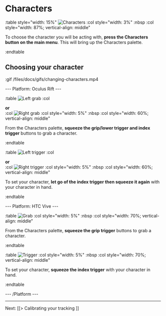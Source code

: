 # Characters

:table style="width: 15%"
	![Characters](/files/docs/graphics/button_p-characters.png)
:col style="width: 3%"
	:nbsp
:col style="width: 87%; vertical-align: middle"

To choose the character you will be acting with, **press the Characters button on the main menu**. This will bring up the Characters palette.

:endtable

## Choosing your character

:gif /files/docs/gifs/changing-characters.mp4

--- Platform: Oculus Rift ---

:table
	![Left grab](/files/docs/graphics/Oculus-touch-alt_L-trigger_L-grip.png)
:col
	<div class="center middle"><b>or</b></div>
:col
	![Right grab](/files/docs/graphics/Oculus-touch_R-trigger_R-grip.png)
:col style="width: 5%"
	:nbsp
:col style="width: 60%; vertical-align: middle"

From the Characters palette, **squeeze the grip/lower trigger and index trigger** buttons to grab a character. 

:endtable

:table
	![Left trigger](/files/docs/graphics/Oculus-touch_L-trigger_L-grip.png)
:col
	<div class="center middle"><b>or</b></div>
:col
	![Right trigger](/files/docs/graphics/Oculus-touch_R-trigger-f_R-grip.png)
:col style="width: 5%"
	:nbsp
:col style="width: 60%; vertical-align: middle"

To set your character, **let go of the index trigger then squeeze it again** with your character in hand.

:endtable

--- Platform: HTC Vive ---

:table
	![Grab](/files/docs/graphics/Vive_grip.png)
:col style="width: 5%"
	:nbsp
:col style="width: 70%; vertical-align: middle"

From the Characters palette, **squeeze the grip trigger** buttons to grab a character. 

:endtable

:table
	![Trigger](/files/docs/graphics/Vive_grip-f_trigger.png)
:col style="width: 5%"
	:nbsp
:col style="width: 70%; vertical-align: middle"

To set your character, **squeeze the index trigger** with your character in hand.

:endtable

--- /Platform ---

---

Next: [[> Calibrating your tracking ]]
